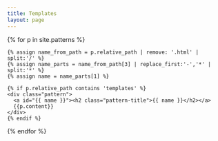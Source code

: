 ```yaml
---
title: Templates
layout: page
---
```


<div class="sg-body sg-container container">

  {% for p in site.patterns %}

    {% assign name_from_path = p.relative_path | remove: '.html' | split:'/' %}
    {% assign name_parts = name_from_path[3] | replace_first:'-','*' | split:'*' %}
    {% assign name = name_parts[1] %}

    {% if p.relative_path contains 'templates' %}
    <div class="pattern">
      <a id="{{ name }}"><h2 class="pattern-title">{{ name }}</h2></a>
      {{p.content}}
    </div>
    {% endif %}
  {% endfor %}

</div>
